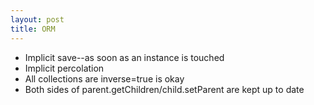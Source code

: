 ```yaml
---
layout: post
title: ORM
---
```


* Implicit save--as soon as an instance is touched
* Implicit percolation
* All collections are inverse=true is okay
* Both sides of parent.getChildren/child.setParent are kept up to date


